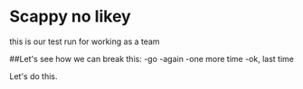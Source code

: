 # Scappy no likey

this is our test run for working as a team

##Let's see how we can break this:
-go
-again
-one more time
-ok, last time

Let's do this.
